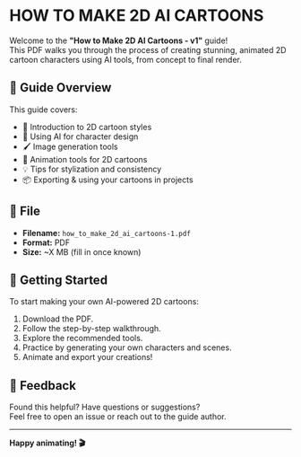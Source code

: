 # HOW TO MAKE 2D AI CARTOONS

Welcome to the **"How to Make 2D AI Cartoons - v1"** guide!  
This PDF walks you through the process of creating stunning, animated 2D cartoon characters using AI tools, from concept to final render.

## 📘 Guide Overview

This guide covers:

- 🎨 Introduction to 2D cartoon styles  
- 🧠 Using AI for character design  
- 🖌️ Image generation tools 
- 🧰 Animation tools for 2D cartoons  
- 💡 Tips for stylization and consistency  
- 📦 Exporting & using your cartoons in projects  

## 📂 File

- **Filename:** `how_to_make_2d_ai_cartoons-1.pdf`  
- **Format:** PDF  
- **Size:** ~X MB (fill in once known)

## 🚀 Getting Started

To start making your own AI-powered 2D cartoons:

1. Download the PDF.
2. Follow the step-by-step walkthrough.
3. Explore the recommended tools.
4. Practice by generating your own characters and scenes.
5. Animate and export your creations!

## 📩 Feedback

Found this helpful? Have questions or suggestions?  
Feel free to open an issue or reach out to the guide author.

---

**Happy animating! 🎬**
